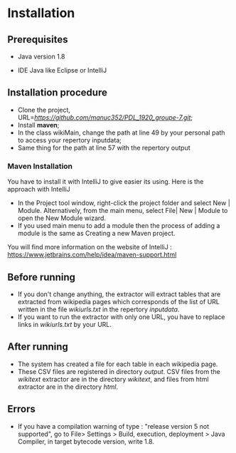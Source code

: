 # Installation

## Prerequisites

- Java version 1.8

- IDE Java like Eclipse or IntelliJ

## Installation procedure

- Clone the project, URL=*https://github.com/manuc352/PDL_1920_groupe-7.git*;
- Install __maven__;
- In the class wikiMain, change the path at line 49 by your personal path to access your repertory inputdata;
- Same thing for the path at line 57 with the repertory output

### Maven Installation 

You have to install it with IntelliJ to give easier its using. Here is the approach with IntelliJ
- In the Project tool window, right-click the project folder and select New | Module. Alternatively, from the main menu, select File| New | Module to open the New Module wizard.
- If you used main menu to add a module then the process of adding a module is the same as Creating a new Maven project. 

You will find more information on the website of IntelliJ : https://www.jetbrains.com/help/idea/maven-support.html

## Before running

- If you don't change anything, the extractor will extract tables that are extracted from wikipedia pages which corresponds of the list of URL written in the file *wikiurls.txt* in the repertory *inputdata*. 
- If you want to run the extractor with only one URL, you have to replace links in *wikiurls.txt* by your URL.   

## After running 

- The system has created a file for each table in each wikipedia page. 
- These CSV files are registered in directory *output*. CSV files from the *wikitext* extractor are in the directory *wikitext*, and files from html extractor are in the directory *html*.

## Errors 

-  If you have a compilation warning of type : "release version 5 not supported", 
go to File> Settings > Build, execution, deployment > Java Compiler, in target bytecode version, write 1.8.   
